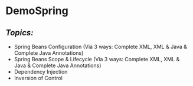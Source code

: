 # DemoSpring

## *Topics:*
- Spring Beans Configuration (Via 3 ways: Complete XML, XML & Java & Complete Java Annotations)
- Spring Beans Scope & Lifecycle (Via 3 ways: Complete XML, XML & Java & Complete Java Annotations)
- Dependency Injection
- Inversion of Control
